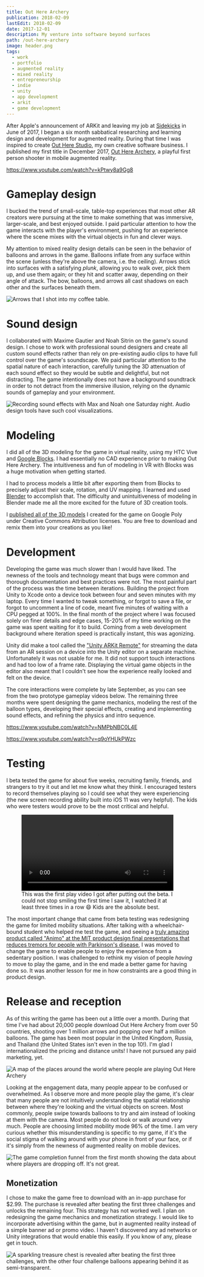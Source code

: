 ```yaml
---
title: Out Here Archery
publication: 2018-02-09
lastEdit: 2018-02-09
date: 2017-12-01
description: My venture into software beyond surfaces
path: /out-here-archery
image: header.png
tags:
  - work
  - portfolio
  - augmented reality
  - mixed reality
  - entrepreneurship
  - indie
  - unity
  - app development
  - arkit
  - game development
---
```


After Apple's announcement of ARKit and leaving my job at [Sidekicks](sidekicks) in June of 2017, I began a six month sabbatical researching and learning design and development for augmented reality. During that time I was inspired to create [Out Here Studio](http://outhere.studio), my own creative software business. I published my first title in December 2017, [Out Here Archery](https://itunes.apple.com/us/app/out-here-archery/id1309822636?mt=8), a playful first person shooter in mobile augmented reality.

https://www.youtube.com/watch?v=kPtwy8a9Gg8

# Gameplay design

I bucked the trend of small-scale, table-top experiences that most other AR creators were pursuing at the time to make something that was immersive, larger-scale, and best enjoyed outside. I paid particular attention to how the game interacts with the player's environment, pushing for an experience where the scene mixes with the virtual objects in fun and clever ways.

My attention to mixed reality design details can be seen in the behavior of balloons and arrows in the game. Balloons inflate from any surface within the scene (unless they're above the camera, i.e. the ceiling). Arrows stick into surfaces with a satisfying _plunk_, allowing you to walk over, pick them up, and use them again; or they hit and scatter away, depending on their angle of attack. The bow, balloons, and arrows all cast shadows on each other and the surfaces beneath them.

<img src="shadows.png" alt="Arrows that I shot into my coffee table." data-max-width="550"/>

# Sound design

I collaborated with Maxime Gautier and Noah Sitrin on the game's sound design. I chose to work with professional sound designers and create all custom sound effects rather than rely on pre-existing audio clips to have full control over the game's soundscape. We paid particular attention to the spatial nature of each interaction, carefully tuning the 3D attenuation of each sound effect so they would be subtle and delightful, but not distracting. The game intentionally does not have a background soundtrack in order to not detract from the immersive illusion, relying on the dynamic sounds of gameplay and your environment.

![Recording sound effects with Max and Noah one Saturday night. Audio design tools have such cool visualizations.](max-and-noah.jpg)

# Modeling

I did all of the 3D modeling for the game in virtual reality, using my HTC Vive and [Google Blocks](https://vr.google.com/blocks/). I had essentially no CAD experience prior to making Out Here Archery. The intuitiveness and fun of modeling in VR with Blocks was a huge motivation when getting started.

I had to process models a little bit after exporting them from Blocks to precisely adjust their scale, rotation, and UV mapping. I learned and used [Blender](https://www.blender.org/) to accomplish that. The difficulty and unintuitiveness of modeling in Blender made me all the more excited for the future of 3D creation tools.

I [published all of the 3D models](https://poly.google.com/user/6ygncoac9fM) I created for the game on Google Poly under Creative Commons Attribution licenses. You are free to download and remix them into your creations as you like!

# Development

Developing the game was much slower than I would have liked. The newness of the tools and technology meant that bugs were common and thorough documentation and best practices were not. The most painful part of the process was the time between iterations. Building the project from Unity to Xcode onto a device took between four and seven minutes with my laptop. Every time I wanted to tweak something, or forgot to save a file, or forgot to uncomment a line of code, meant five minutes of waiting with a CPU pegged at 100%. In the final month of the project where I was focused solely on finer details and edge cases, 15-20% of my time working on the game was spent waiting for it to build. Coming from a web development background where iteration speed is practically instant, this was agonizing.

Unity did make a tool called the ["Unity ARKit Remote"](https://blogs.unity3d.com/2017/08/03/introducing-the-unity-arkit-remote/) for streaming the data from an AR session on a device into the Unity editor on a separate machine. Unfortunately it was not usable for me. It did not support touch interactions and had too low of a frame rate. Displaying the virtual game objects in the editor also meant that I couldn't see how the experience really looked and felt on the device.

The core interactions were complete by late September, as you can see from the two prototype gameplay videos below. The remaining three months were spent designing the game mechanics, modeling the rest of the balloon types, developing their special effects, creating and implementing sound effects, and refining the physics and intro sequence.

https://www.youtube.com/watch?v=NMPbNBC0L4E

https://www.youtube.com/watch?v=q9oYHUkPWzc

# Testing

I beta tested the game for about five weeks, recruiting family, friends, and strangers to try it out and let me know what they think. I encouraged testers to record themselves playing so I could see what they were experiencing (the new screen recording ability built into iOS 11 was very helpful). The kids who were testers would prove to be the most critical and helpful.

<figure style="max-width: 400px;">
<video src="playtest.mp4" controls width="100%"></video>
<figcaption>
This was the first play video I got after putting out the beta. I could not stop smiling the first time I saw it, I watched it at least three times in a row 😄 Kids are the absolute best.
</figcaption>
</figure>

The most important change that came from beta testing was redesigning the game for limited mobility situations. After talking with a wheelchair-bound student who helped me test the game, and seeing a [truly amazing product called "Animo" at the MIT product design final presentations that reduces tremors for people with Parkinson's disease](http://web.mit.edu/2.009/www/interestMedia/final/final2017/purple.html), I was moved to change the game to enable people to enjoy the experience from a sedentary position. I was challenged to rethink my vision of people _having_ to move to play the game, and in the end made a better game for having done so. It was another lesson for me in how constraints are a good thing in product design.

# Release and reception

As of this writing the game has been out a little over a month. During that time I've had about 20,000 people download Out Here Archery from over 50 countries, shooting over 1 million arrows and popping over half a million balloons. The game has been most popular in the United Kingdom, Russia, and Thailand (the United States isn't even in the top 10!). I'm glad I internationalized the pricing and distance units! I have not pursued any paid marketing, yet.

![A map of the places around the world where people are playing Out Here Archery](usersMap.png)

Looking at the engagement data, many people appear to be confused or overwhelmed. As I observe more and more people play the game, it's clear that many people are not intuitively understanding the spatial relationship between where they're looking and the virtual objects on screen. Most commonly, people swipe towards balloons to try and aim instead of looking at them with the camera. Most people do not look or walk around very much. People are choosing limited mobility mode 96% of the time. I am very curious whether this misunderstanding is specific to my game, if it's the social stigma of walking around with your phone in front of your face, or if it's simply from the newness of augmented reality on mobile devices.

![The game completion funnel from the first month showing the data about where players are dropping off. It's not great.](firstMonthFunnel.png)

## Monetization

I chose to make the game free to download with an in-app purchase for $2.99. The purchase is revealed after beating the first three challenges and unlocks the remaining four. This strategy has not worked well. I plan on redesigning the game mechanics and monetization strategy. I would like to incorporate advertising within the game, but in augmented reality instead of a simple banner ad or promo video. I haven't discovered any ad networks or Unity integrations that would enable this easily. If you know of any, please get in touch.

<img src="chest.png" alt="A sparkling treasure chest is revealed after beating the first three challenges, with the other four challenge balloons appearing behind it as semi-transparent." data-max-width="550"/>
